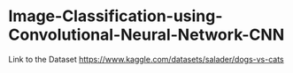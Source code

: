 # Image-Classification-using-Convolutional-Neural-Network-CNN

Link to the Dataset https://www.kaggle.com/datasets/salader/dogs-vs-cats
